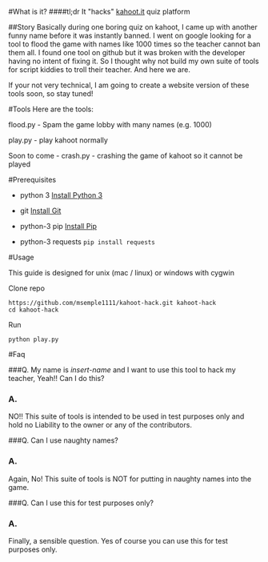 #What is it?
####tl;dr
It "hacks" [kahoot.it](https://kahoot.it) quiz platform

##Story
Basically during one boring quiz on kahoot, I came up with another funny name before it was instantly banned.
I went on google looking for a tool to flood the game with names like 1000 times so the teacher cannot ban them all. I found one tool on github but it was broken with the developer having no intent of fixing it.
So I thought why not build my own suite of tools for script kiddies to troll their teacher. And here we are.

If your not very technical, I am going to create a website version of these tools soon, so stay tuned!

#Tools
Here are the tools:

flood.py - Spam the game lobby with many names (e.g. 1000)

play.py - play kahoot normally

Soon to come - crash.py - crashing the game of kahoot so it cannot be played

#Prerequisites

- python 3
[Install Python 3](https://www.python.org/downloads/)

- git 
[Install Git](https://git-scm.com/book/en/v2/Getting-Started-Installing-Git)

- python-3 pip
[Install Pip](https://pip.pypa.io/en/stable/installing/)

- python-3 requests
```pip install requests```

#Usage

This guide is designed for unix (mac / linux) or windows with cygwin

Clone repo
```
https://github.com/msemple1111/kahoot-hack.git kahoot-hack
cd kahoot-hack
```

Run
```
python play.py
```

#Faq

###Q. 
 My name is _insert-name_ and I want to use this tool to hack my teacher, Yeah!! 
 Can I do this?
 
### A.
NO!! This suite of tools is intended to be used in test purposes only and hold no Liability to the owner or any of the contributors.


###Q. 
Can I use naughty names?
 
### A.
Again, No! This suite of tools is NOT for putting in naughty names into the game.

###Q. 
Can I use this for test purposes only?
 
### A.
Finally, a sensible question. Yes of course you can use this for test purposes only.
